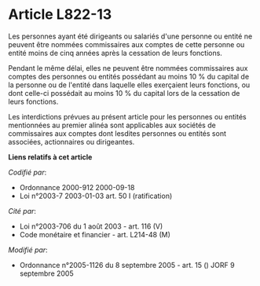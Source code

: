 # Article L822-13

Les personnes ayant été dirigeants ou salariés d'une personne ou entité ne peuvent être nommées commissaires aux comptes de
cette personne ou entité moins de cinq années après la cessation de leurs fonctions.

Pendant le même délai, elles ne peuvent être nommées commissaires aux comptes des personnes ou entités possédant au moins 10
% du capital de la personne ou de l'entité dans laquelle elles exerçaient leurs fonctions, ou dont celle-ci possédait au
moins 10 % du capital lors de la cessation de leurs fonctions.

Les interdictions prévues au présent article pour les personnes ou entités mentionnées au premier alinéa sont applicables aux
sociétés de commissaires aux comptes dont lesdites personnes ou entités sont associées, actionnaires ou dirigeantes.

**Liens relatifs à cet article**

_Codifié par_:

  - Ordonnance 2000-912 2000-09-18
  - Loi n°2003-7 2003-01-03 art. 50 I (ratification)

_Cité par_:

  - Loi n°2003-706 du 1 août 2003 - art. 116 (V)
  - Code monétaire et financier - art. L214-48 (M)

_Modifié par_:

  - Ordonnance n°2005-1126 du 8 septembre 2005 - art. 15 () JORF 9 septembre 2005
